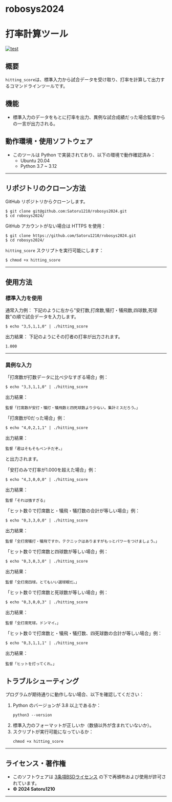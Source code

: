 # robosys2024
# 打率計算ツール
[![test](https://github.com/Satoru1210/robosys2024/actions/workflows/test.yml/badge.svg)](https://github.com/Satoru1210/robosys2024/actions/workflows/test.yml)

## 概要
`hitting_score`は、標準入力から試合データを受け取り、打率を計算して出力するコマンドラインツールです。

## 機能
- 標準入力のデータをもとに打率を出力、異例な試合成績だった場合監督からの一言が出力される。

## 動作環境・使用ソフトウェア
- このツールは Python で実装されており、以下の環境で動作確認済み：
  - Ubuntu 20.04
  - Python 3.7 ~ 3.12
---

## リポジトリのクローン方法
GitHub リポジトリからクローンします。

```
$ git clone git@github.com:Satoru1210/robosys2024.git
$ cd robosys2024/
```

GitHub アカウントがない場合は HTTPS を使用：
```
$ git clone https://github.com/Satoru1210/robosys2024.git
$ cd robosys2024/
```

`hitting_score` スクリプトを実行可能にします：
```
$ chmod +x hitting_score
```

---

## 使用方法

### 標準入力を使用
通常入力例：
下記のように左から"安打数,打席数,犠打・犠飛数,四球数,死球数"の順で試合データを入力します。
```
$ echo "3,5,1,1,0" | ./hitting_score
```

出力結果：
下記のようにその打者の打率が出力されます。
```
1.000
```
---
### 異例な入力
「打席数が打数データに比べ少なすぎる場合」例：
```
$ echo "3,3,1,1,0" | ./hitting_score
```

出力結果：
```
監督「打席数が安打・犠打・犠飛数と四死球数より少ない。集計ミスだろう。」
```

「打席数が0だった場合」例：
```
$ echo "4,0,2,1,1" | ./hitting_score
```

出力結果：
```
監督「君はそもそもベンチだぞ。」
```
と出力されます。


「安打のみで打率が1.000を超えた場合」例：
```
$ echo "4,3,0,0,0" | ./hitting_score
```

出力結果：
```
監督「それは強すぎる」
```

「ヒット数０で打席数と・犠飛・犠打数の合計が等しい場合」例：
```
$ echo "0,3,3,0,0" | ./hitting_score
```

出力結果：
```
監督「全打席犠打・犠飛ですか。テクニックはありますがもっとパワーをつけましょう。」
```

「ヒット数０で打席数と四球数が等しい場合」例：
```
$ echo "0,3,0,3,0" | ./hitting_score
```

出力結果：
```
監督「全打席四球。とてもいい選球眼だ。」
```

「ヒット数０で打席数と死球数が等しい場合」例：
```
$ echo "0,3,0,0,3" | ./hitting_score
```

出力結果：
```
監督「全打席死球。ドンマイ。」
```                       

「ヒット数０で打席数と・犠飛・犠打数、四死球数の合計が等しい場合」例：
```
$ echo "0,3,1,1,1" | ./hitting_score
```

出力結果：
```
監督「ヒットを打ってくれ。」
```

## トラブルシューティング
プログラムが期待通りに動作しない場合、以下を確認してください：
1. Python のバージョンが 3.8 以上であるか：
   ```
   python3 --version
   ```
2. 標準入力のフォーマットが正しいか（数値以外が含まれていないか）。
3. スクリプトが実行可能になっているか：
   ```
   chmod +x hitting_score
   ```

---

## ライセンス・著作権
- このソフトウェアは [3条項BSDライセンス](https://opensource.org/licenses/BSD-3-Clause) の下で再頒布および使用が許可されています。
- **© 2024 Satoru1210**

---
